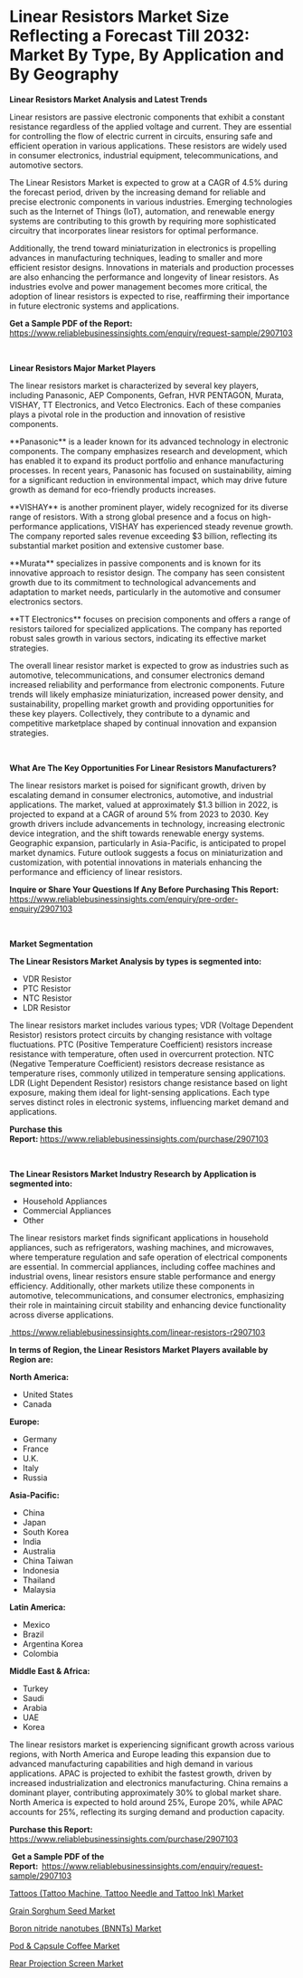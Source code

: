 <p><h1>Linear Resistors Market Size Reflecting a Forecast Till 2032: Market By Type, By Application and By Geography</h1></p><p><strong>Linear Resistors Market Analysis and Latest Trends</strong></p>
<p><p>Linear resistors are passive electronic components that exhibit a constant resistance regardless of the applied voltage and current. They are essential for controlling the flow of electric current in circuits, ensuring safe and efficient operation in various applications. These resistors are widely used in consumer electronics, industrial equipment, telecommunications, and automotive sectors.</p><p>The Linear Resistors Market is expected to grow at a CAGR of 4.5% during the forecast period, driven by the increasing demand for reliable and precise electronic components in various industries. Emerging technologies such as the Internet of Things (IoT), automation, and renewable energy systems are contributing to this growth by requiring more sophisticated circuitry that incorporates linear resistors for optimal performance.</p><p>Additionally, the trend toward miniaturization in electronics is propelling advances in manufacturing techniques, leading to smaller and more efficient resistor designs. Innovations in materials and production processes are also enhancing the performance and longevity of linear resistors. As industries evolve and power management becomes more critical, the adoption of linear resistors is expected to rise, reaffirming their importance in future electronic systems and applications.</p></p>
<p><strong>Get a Sample PDF of the Report:&nbsp;</strong> <a href="https://www.reliablebusinessinsights.com/enquiry/request-sample/2907103?utm_campaign=1106&utm_medium=2&utm_source=Github&utm_content=ia&utm_term=12032025&utm_id=linear-resistors">https://www.reliablebusinessinsights.com/enquiry/request-sample/2907103</a></p>
<p>&nbsp;</p>
<p><strong>Linear Resistors Major Market Players</strong></p>
<p><p>The linear resistors market is characterized by several key players, including Panasonic, AEP Components, Gefran, HVR PENTAGON, Murata, VISHAY, TT Electronics, and Vetco Electronics. Each of these companies plays a pivotal role in the production and innovation of resistive components.</p><p>**Panasonic** is a leader known for its advanced technology in electronic components. The company emphasizes research and development, which has enabled it to expand its product portfolio and enhance manufacturing processes. In recent years, Panasonic has focused on sustainability, aiming for a significant reduction in environmental impact, which may drive future growth as demand for eco-friendly products increases.</p><p>**VISHAY** is another prominent player, widely recognized for its diverse range of resistors. With a strong global presence and a focus on high-performance applications, VISHAY has experienced steady revenue growth. The company reported sales revenue exceeding $3 billion, reflecting its substantial market position and extensive customer base.</p><p>**Murata** specializes in passive components and is known for its innovative approach to resistor design. The company has seen consistent growth due to its commitment to technological advancements and adaptation to market needs, particularly in the automotive and consumer electronics sectors.</p><p>**TT Electronics** focuses on precision components and offers a range of resistors tailored for specialized applications. The company has reported robust sales growth in various sectors, indicating its effective market strategies. </p><p>The overall linear resistor market is expected to grow as industries such as automotive, telecommunications, and consumer electronics demand increased reliability and performance from electronic components. Future trends will likely emphasize miniaturization, increased power density, and sustainability, propelling market growth and providing opportunities for these key players. Collectively, they contribute to a dynamic and competitive marketplace shaped by continual innovation and expansion strategies.</p></p>
<p>&nbsp;</p>
<p><strong>What Are The Key Opportunities For Linear Resistors Manufacturers?</strong></p>
<p><p>The linear resistors market is poised for significant growth, driven by escalating demand in consumer electronics, automotive, and industrial applications. The market, valued at approximately $1.3 billion in 2022, is projected to expand at a CAGR of around 5% from 2023 to 2030. Key growth drivers include advancements in technology, increasing electronic device integration, and the shift towards renewable energy systems. Geographic expansion, particularly in Asia-Pacific, is anticipated to propel market dynamics. Future outlook suggests a focus on miniaturization and customization, with potential innovations in materials enhancing the performance and efficiency of linear resistors.</p></p>
<p><strong>Inquire or Share Your Questions If Any Before Purchasing This Report:</strong> <a href="https://www.reliablebusinessinsights.com/enquiry/pre-order-enquiry/2907103?utm_campaign=1106&utm_medium=2&utm_source=Github&utm_content=ia&utm_term=12032025&utm_id=linear-resistors">https://www.reliablebusinessinsights.com/enquiry/pre-order-enquiry/2907103</a></p>
<p>&nbsp;</p>
<p><strong>Market Segmentation</strong></p>
<p><strong>The Linear Resistors Market Analysis by types is segmented into:</strong></p>
<p><ul><li>VDR Resistor</li><li>PTC Resistor</li><li>NTC Resistor</li><li>LDR Resistor</li></ul></p>
<p><p>The linear resistors market includes various types; VDR (Voltage Dependent Resistor) resistors protect circuits by changing resistance with voltage fluctuations. PTC (Positive Temperature Coefficient) resistors increase resistance with temperature, often used in overcurrent protection. NTC (Negative Temperature Coefficient) resistors decrease resistance as temperature rises, commonly utilized in temperature sensing applications. LDR (Light Dependent Resistor) resistors change resistance based on light exposure, making them ideal for light-sensing applications. Each type serves distinct roles in electronic systems, influencing market demand and applications.</p></p>
<p><strong>Purchase this Report:&nbsp;</strong><a href="https://www.reliablebusinessinsights.com/purchase/2907103?utm_campaign=1106&utm_medium=2&utm_source=Github&utm_content=ia&utm_term=12032025&utm_id=linear-resistors">https://www.reliablebusinessinsights.com/purchase/2907103</a></p>
<p>&nbsp;</p>
<p><strong>The Linear Resistors Market Industry Research by Application is segmented into:</strong></p>
<p><ul><li>Household Appliances</li><li>Commercial Appliances</li><li>Other</li></ul></p>
<p><p>The linear resistors market finds significant applications in household appliances, such as refrigerators, washing machines, and microwaves, where temperature regulation and safe operation of electrical components are essential. In commercial appliances, including coffee machines and industrial ovens, linear resistors ensure stable performance and energy efficiency. Additionally, other markets utilize these components in automotive, telecommunications, and consumer electronics, emphasizing their role in maintaining circuit stability and enhancing device functionality across diverse applications.</p></p>
<p><a href="https://www.reliablebusinessinsights.com/linear-resistors-r2907103?utm_campaign=1106&utm_medium=2&utm_source=Github&utm_content=ia&utm_term=12032025&utm_id=linear-resistors">&nbsp;https://www.reliablebusinessinsights.com/linear-resistors-r2907103</a></p>
<p><strong>In terms of Region, the Linear Resistors Market Players available by Region are:</strong></p>
<p>
    <p> <strong> North America: </strong>
        <ul>
            <li>United States</li>
            <li>Canada</li>
        </ul>
        </p> 
    <p> <strong> Europe: </strong>
        <ul>
            <li>Germany</li>
            <li>France</li>
            <li>U.K.</li>
            <li>Italy</li>
            <li>Russia</li>
        </ul>
        </p> 
    <p> <strong> Asia-Pacific: </strong>
        <ul>
            <li>China</li>
            <li>Japan</li>
            <li>South Korea</li>
            <li>India</li>
            <li>Australia</li>
            <li>China Taiwan</li>
            <li>Indonesia</li>
            <li>Thailand</li>
            <li>Malaysia</li>
        </ul>
        </p> 
    <p> <strong> Latin America: </strong>
        <ul>
            <li>Mexico</li>
            <li>Brazil</li>
            <li>Argentina Korea</li>
            <li>Colombia</li>
        </ul>
        </p> 
    <p> <strong> Middle East & Africa: </strong>
        <ul>
            <li>Turkey</li>
            <li>Saudi</li>
            <li>Arabia</li>
            <li>UAE</li>
            <li>Korea</li>
        </ul>
    </p>
    </p>
<p><p>The linear resistors market is experiencing significant growth across various regions, with North America and Europe leading this expansion due to advanced manufacturing capabilities and high demand in various applications. APAC is projected to exhibit the fastest growth, driven by increased industrialization and electronics manufacturing. China remains a dominant player, contributing approximately 30% to global market share. North America is expected to hold around 25%, Europe 20%, while APAC accounts for 25%, reflecting its surging demand and production capacity.</p></p>
<p><strong>Purchase this Report: </strong><a href="https://www.reliablebusinessinsights.com/purchase/2907103?utm_campaign=1106&utm_medium=2&utm_source=Github&utm_content=ia&utm_term=12032025&utm_id=linear-resistors">https://www.reliablebusinessinsights.com/purchase/2907103</a></p>
<p>&nbsp;<strong>Get a Sample PDF of the Report:&nbsp;&nbsp;</strong><a href="https://www.reliablebusinessinsights.com/enquiry/request-sample/2907103?utm_campaign=1106&utm_medium=2&utm_source=Github&utm_content=ia&utm_term=12032025&utm_id=linear-resistors">https://www.reliablebusinessinsights.com/enquiry/request-sample/2907103</a></p>
<p><strong></strong></p>
<p><p><a href="https://github.com/naulasulakr0/Market-Research-Report-List-1/blob/main/tattoos-tattoo-machine-tattoo-needle-and-tattoo-ink-market.md?utm_campaign=1106&utm_medium=2&utm_source=Github&utm_content=ia&utm_term=12032025&utm_id=linear-resistors">Tattoos (Tattoo Machine, Tattoo Needle and Tattoo Ink) Market</a></p><p><a href="https://github.com/ludongfomban/Market-Research-Report-List-1/blob/main/grain-sorghum-seed-market.md?utm_campaign=1106&utm_medium=2&utm_source=Github&utm_content=ia&utm_term=12032025&utm_id=linear-resistors">Grain Sorghum Seed Market</a></p><p><a href="https://github.com/kimanyuzuga/Market-Research-Report-List-1/blob/main/boron-nitride-nanotubes-bnnts-market.md?utm_campaign=1106&utm_medium=2&utm_source=Github&utm_content=ia&utm_term=12032025&utm_id=linear-resistors">Boron nitride nanotubes (BNNTs) Market</a></p><p><a href="https://github.com/giardafshaxb/Market-Research-Report-List-1/blob/main/pod-capsule-coffee-market.md?utm_campaign=1106&utm_medium=2&utm_source=Github&utm_content=ia&utm_term=12032025&utm_id=linear-resistors">Pod & Capsule Coffee Market</a></p><p><a href="https://github.com/hutchkloor4x/Market-Research-Report-List-1/blob/main/rear-projection-screen-market.md?utm_campaign=1106&utm_medium=2&utm_source=Github&utm_content=ia&utm_term=12032025&utm_id=linear-resistors">Rear Projection Screen Market</a></p></p>